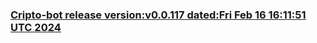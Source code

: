 


### [Cripto-bot release version:v0.0.117 dated:Fri Feb 16 16:11:51 UTC 2024](https://github.com/terra-rebirth/crypto-bot/releases/tag/v0.0.117)

